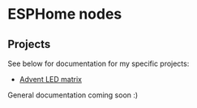 # ESPHome nodes

## Projects

See below for documentation for my specific projects:

- [Advent LED matrix](docs/projects/advent-leds.md)

General documentation coming soon :)